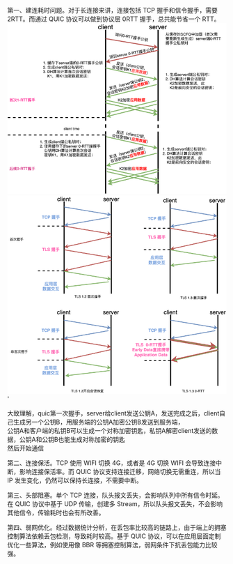 
第一、建连耗时问题。对于长连接来讲，连接包括 TCP 握手和信令握手，需要 2RTT。而通过 QUIC 协议可以做到协议层 0RTT 握手，总共能节省一个 RTT。   
  ![image](https://github.com/yincongcyincong/ms/blob/main/image/quic-hand.png)
  ![image](https://github.com/yincongcyincong/ms/blob/main/image/tls-hand.png)'
  
 大致理解，quic第一次握手，server给client发送公钥A，发送完成之后，client自己生成另一个公钥B，用服务端的公钥A加密公钥B发送到服务端，   
 公钥A和客户端的私钥B可以生成一个对称加密钥匙，私钥A解密client发送的数据，公钥A和公钥B也能生成对称加密的钥匙    
 然后开始通信

第二、连接保活。TCP 使用 WIFI 切换 4G，或者是 4G 切换 WIFI 会导致连接中断，影响连接保活率。而 QUIC 协议支持连接迁移，网络切换无需重连，所以当 IP 发生变化，仍然可以保持长连接，不需要中断。    

第三、头部阻塞。单个 TCP 连接，队头报文丢失，会影响队列中所有信令时延。在 QUIC 协议中基于 UDP 传输，创建多 Stream，所以队头报文丢失，不会影响其他信令，传输耗时也会有所改善。    

第四、弱网优化。经过数据统计分析，在丢包率比较高的链路上，由于端上的拥塞控制算法依赖丢包检测，导致耗时较高。基于 QUIC 协议，可以在应用层面定制优化一些算法，例如使用像 BBR 等拥塞控制算法，弱网条件下抗丢包能力比较强。   


